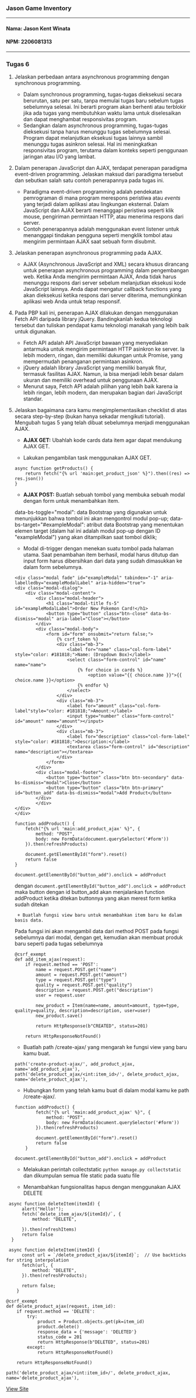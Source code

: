 ### Jason Game Inventory
---
#### Nama: Jason Kent Winata
#### NPM: 2206081313 <br>
---
### Tugas 6

1. Jelaskan perbedaan antara asynchronous programming dengan synchronous programming.
    + Dalam synchronous programming, tugas-tugas dieksekusi secara berurutan, satu per satu, tanpa memulai tugas baru sebelum tugas sebelumnya selesai. Ini berarti program akan berhenti atau terblokir jika ada tugas yang membutuhkan waktu lama untuk diselesaikan dan dapat menghambat responsivitas program.
    + Sedangkan dalam asynchronous programming, tugas-tugas dieksekusi tanpa harus menunggu tugas sebelumnya selesai. Program dapat melanjutkan eksekusi tugas lainnya sambil menunggu tugas asinkron selesai. Hal ini meningkatkan responsivitas program, terutama dalam konteks seperti penggunaan jaringan atau I/O yang lambat.

2. Dalam penerapan JavaScript dan AJAX, terdapat penerapan paradigma event-driven programming. Jelaskan maksud dari paradigma tersebut dan sebutkan salah satu contoh penerapannya pada tugas ini.
    + Paradigma event-driven programming adalah pendekatan pemrograman di mana program merespons peristiwa atau *events* yang terjadi dalam aplikasi atau lingkungan eksternal. Dalam JavaScript dan AJAX berarti menanggapi peristiwa seperti klik mouse, pengiriman permintaan HTTP, atau menerima respons dari server.
    + Contoh penerapannya adalah menggunakan event listener untuk menanggapi tindakan pengguna seperti mengklik tombol atau mengirim permintaan AJAX saat sebuah form disubmit.

3. Jelaskan penerapan asynchronous programming pada AJAX.
    + AJAX (Asynchronous JavaScript and XML) secara khusus dirancang untuk penerapan asynchronous programming dalam pengembangan web. Ketika Anda mengirim permintaan AJAX, Anda tidak harus menunggu respons dari server sebelum melanjutkan eksekusi kode JavaScript lainnya. Anda dapat mengatur callback functions yang akan dieksekusi ketika respons dari server diterima, memungkinkan aplikasi web Anda untuk tetap responsif.

4. Pada PBP kali ini, penerapan AJAX dilakukan dengan menggunakan Fetch API daripada library jQuery. Bandingkanlah kedua teknologi tersebut dan tuliskan pendapat kamu teknologi manakah yang lebih baik untuk digunakan.
    + Fetch API adalah API JavaScript bawaan yang menyediakan antarmuka untuk mengirim permintaan HTTP asinkron ke server. Ia lebih modern, ringan, dan memiliki dukungan untuk Promise, yang mempermudah penanganan permintaan asinkron.
    + jQuery adalah library JavaScript yang memiliki banyak fitur, termasuk fasilitas AJAX. Namun, ia bisa menjadi lebih besar dalam ukuran dan memiliki overhead untuk penggunaan AJAX.
    + Menurut saya, Fetch API adalah pilihan yang lebih baik karena ia lebih ringan, lebih modern, dan merupakan bagian dari JavaScript standar. 

5. Jelaskan bagaimana cara kamu mengimplementasikan checklist di atas secara step-by-step (bukan hanya sekadar mengikuti tutorial).
    Mengubah tugas 5 yang telah dibuat sebelumnya menjadi menggunakan AJAX.

    + **AJAX GET:** Ubahlah kode cards data item agar dapat mendukung AJAX GET.

    + Lakukan pengambilan task menggunakan AJAX GET.

    ```
    async function getProducts() {
        return fetch("{% url 'main:get_product_json' %}").then((res) => res.json())
    }
    ```
    + **AJAX POST:** Buatlah sebuah tombol yang membuka sebuah modal dengan form untuk menambahkan item.

    data-bs-toggle="modal": data Bootstrap yang digunakan untuk menunjukkan bahwa tombol ini akan mengontrol modul pop-up;
    data-bs-target="#exampleModal": atribut data Bootstrap yang menentukan elemen target (dalam hal ini adalah modul pop-up dengan ID "exampleModal") yang akan ditampilkan saat tombol diklik;


    + Modal di-trigger dengan menekan suatu tombol pada halaman utama. Saat penambahan item berhasil, modal harus ditutup dan input form harus dibersihkan dari data yang sudah dimasukkan ke dalam form sebelumnya.

    ```
    <div class="modal fade" id="exampleModal" tabindex="-1" aria-labelledby="exampleModalLabel" aria-hidden="true">
    <div class="modal-dialog">
        <div class="modal-content">
            <div class="modal-header">
                <h1 class="modal-title fs-5" id="exampleModalLabel">Order New Pokemon Card!</h1>
                <button type="button" class="btn-close" data-bs-dismiss="modal" aria-label="Close"></button>
            </div>
            <div class="modal-body">
                <form id="form" onsubmit="return false;">
                    {% csrf_token %}
                    <div class="mb-3">
                        <label for="name" class="col-form-label" style="color: #181818;">Name: (Dropdown Box)</label>
                        <select class="form-control" id="name" name="name">
                            {% for choice in cards %}
                                <option value="{{ choice.name }}">{{ choice.name }}</option>
                            {% endfor %}
                        </select>
                    </div>
                    <div class="mb-3">
                        <label for="amount" class="col-form-label"style="color: #181818;">Amount:</label>
                        <input type="number" class="form-control" id="amount" name="amount"></input>
                    </div>
                    <div class="mb-3">
                        <label for="description" class="col-form-label" style="color: #181818;">Description:</label>
                        <textarea class="form-control" id="description" name="description"></textarea>
                    </div>
                </form>
            </div>
            <div class="modal-footer">
                <button type="button" class="btn btn-secondary" data-bs-dismiss="modal">Close</button>
                <button type="button" class="btn btn-primary" id="button_add" data-bs-dismiss="modal">Add Product</button>
            </div>
            </div>
    </div>
    </div>
    ```

    ```
    function addProduct() {
        fetch("{% url 'main:add_product_ajax' %}", {
            method: "POST",
            body: new FormData(document.querySelector('#form'))
        }).then(refreshProducts)

        document.getElementById("form").reset()
        return false
    }

    document.getElementById("button_add").onclick = addProduct
    ```

    dengan `document.getElementById("button_add").onclick = addProduct` maka button dengan id button_add akan menjalankan function addProduct ketika ditekan buttonnya yang akan merest form ketika sudah ditekan

        + Buatlah fungsi view baru untuk menambahkan item baru ke dalam basis data.

    Pada fungsi ini akan mengambil data dari method POST pada fungsi sebelumnya dari modal, dengan get, kemudian akan membuat produk baru seperti pada tugas sebelumnya

    ```
    @csrf_exempt
    def add_item_ajax(request):
        if request.method == 'POST':
            name = request.POST.get("name")
            amount = request.POST.get("amount")
            type = request.POST.get("type")
            quality = request.POST.get("quality")
            description = request.POST.get("description")
            user = request.user

            new_product = Item(name=name, amount=amount, type=type, quality=quality, description=description, user=user)
            new_product.save()

            return HttpResponse(b"CREATED", status=201)

        return HttpResponseNotFound()
    ```

    + Buatlah path /create-ajax/ yang mengarah ke fungsi view yang baru kamu buat.

    ```
    path('create-product-ajax/', add_product_ajax, name='add_product_ajax'),
    path('delete_product_ajax/<int:item_id>/', delete_product_ajax, name='delete_product_ajax'),  
    ```  

    + Hubungkan form yang telah kamu buat di dalam modal kamu ke path /create-ajax/.

    ```
    function addProduct() {
            fetch("{% url 'main:add_product_ajax' %}", {
                method: "POST",
                body: new FormData(document.querySelector('#form'))
            }).then(refreshProducts)

            document.getElementById("form").reset()
            return false
        }

    document.getElementById("button_add").onclick = addProduct
    ```

    + Melakukan perintah collectstatic `python manage.py collectstatic` dan dikumpulan semua file static pada suatu file 

    + Menambahkan fungsionalitas hapus dengan menggunakan AJAX DELETE

```
 async function deleteItem(itemId) {
      alert("Hello!");
      fetch(`delete_item_ajax/${itemId}/`, {
          method: "DELETE",
          
      }).then(refreshItems)
      return false
  }
```
```
 async function deleteItem(itemId) {
      const url = `/delete_product_ajax/${itemId}`;  // Use backticks for string interpolation
      fetch(url, {
          method: "DELETE",
      }).then(refreshProducts);

      return false;
    }
```

```
@csrf_exempt
def delete_product_ajax(request, item_id):
    if request.method == 'DELETE':
        try:
            product = Product.objects.get(pk=item_id)
            product.delete()
            response_data = {'message': 'DELETED'}
            status_code = 201
            return HttpResponse(b"DELETED", status=201)
        except:
            return HttpResponseNotFound()

    return HttpResponseNotFound()
```

```
path('delete_product_ajax/<int:item_id>/', delete_product_ajax, name='delete_product_ajax'),  
```

<a align="center" href="http://jason-kent-tugas.pbp.cs.ui.ac.id" >View Site</a>

